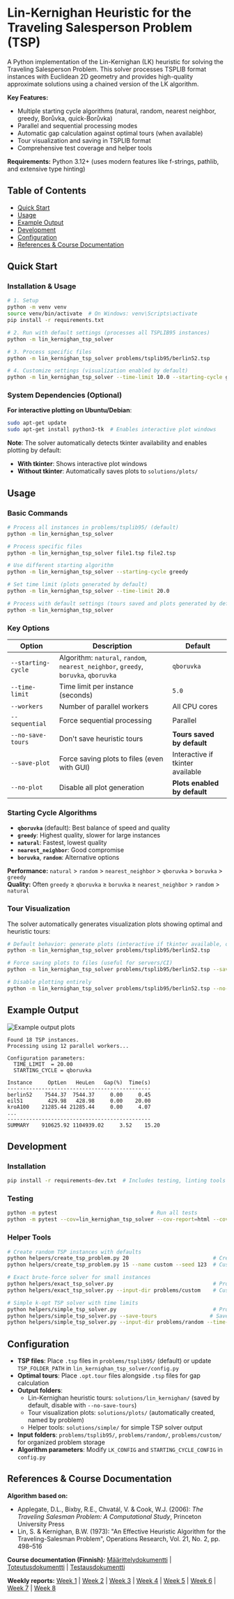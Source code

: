 # Lin-Kernighan Heuristic for the Traveling Salesperson Problem (TSP)

A Python implementation of the Lin-Kernighan (LK) heuristic for solving the Traveling Salesperson Problem. This solver processes TSPLIB format instances with Euclidean 2D geometry and provides high-quality approximate solutions using a chained version of the LK algorithm.

**Key Features:**
- Multiple starting cycle algorithms (natural, random, nearest neighbor, greedy, Borůvka, quick-Borůvka)
- Parallel and sequential processing modes
- Automatic gap calculation against optimal tours (when available)
- Tour visualization and saving in TSPLIB format
- Comprehensive test coverage and helper tools

**Requirements:** Python 3.12+ (uses modern features like f-strings, pathlib, and extensive type hinting)

## Table of Contents
- [Quick Start](#quick-start)
- [Usage](#usage)
- [Example Output](#example-output)
- [Development](#development)
- [Configuration](#configuration)
- [References & Course Documentation](#references--course-documentation)

## Quick Start

### Installation & Usage

```bash
# 1. Setup
python -m venv venv
source venv/bin/activate  # On Windows: venv\Scripts\activate
pip install -r requirements.txt

# 2. Run with default settings (processes all TSPLIB95 instances)
python -m lin_kernighan_tsp_solver

# 3. Process specific files
python -m lin_kernighan_tsp_solver problems/tsplib95/berlin52.tsp

# 4. Customize settings (visualization enabled by default)
python -m lin_kernighan_tsp_solver --time-limit 10.0 --starting-cycle greedy
```

### System Dependencies (Optional)

**For interactive plotting on Ubuntu/Debian**:
```bash
sudo apt-get update
sudo apt-get install python3-tk  # Enables interactive plot windows
```

**Note**: The solver automatically detects tkinter availability and enables plotting by default:
- **With tkinter**: Shows interactive plot windows  
- **Without tkinter**: Automatically saves plots to `solutions/plots/`

## Usage

### Basic Commands

```bash
# Process all instances in problems/tsplib95/ (default)
python -m lin_kernighan_tsp_solver

# Process specific files
python -m lin_kernighan_tsp_solver file1.tsp file2.tsp

# Use different starting algorithm
python -m lin_kernighan_tsp_solver --starting-cycle greedy

# Set time limit (plots generated by default)
python -m lin_kernighan_tsp_solver --time-limit 20.0

# Process with default settings (tours saved and plots generated by default)
python -m lin_kernighan_tsp_solver
```

### Key Options

| Option | Description | Default |
|--------|-------------|---------|
| `--starting-cycle` | Algorithm: `natural`, `random`, `nearest_neighbor`, `greedy`, `boruvka`, `qboruvka` | `qboruvka` |
| `--time-limit` | Time limit per instance (seconds) | `5.0` |
| `--workers` | Number of parallel workers | All CPU cores |
| `--sequential` | Force sequential processing | Parallel |
| `--no-save-tours` | Don't save heuristic tours | **Tours saved by default** |
| `--save-plot` | Force saving plots to files (even with GUI) | Interactive if tkinter available |
| `--no-plot` | Disable all plot generation | **Plots enabled by default** |

### Starting Cycle Algorithms

- **`qboruvka`** (default): Best balance of speed and quality
- **`greedy`**: Highest quality, slower for large instances  
- **`natural`**: Fastest, lowest quality
- **`nearest_neighbor`**: Good compromise
- **`boruvka`**, **`random`**: Alternative options

**Performance:** `natural` > `random` > `nearest_neighbor` > `qboruvka` > `boruvka` > `greedy`  
**Quality:** Often `greedy` ≥ `qboruvka` ≥ `boruvka` ≥ `nearest_neighbor` > `random` > `natural`

### Tour Visualization

The solver automatically generates visualization plots showing optimal and heuristic tours:

```bash
# Default behavior: generate plots (interactive if tkinter available, otherwise saved to file)
python -m lin_kernighan_tsp_solver problems/tsplib95/berlin52.tsp

# Force saving plots to files (useful for servers/CI)
python -m lin_kernighan_tsp_solver problems/tsplib95/berlin52.tsp --save-plot

# Disable plotting entirely
python -m lin_kernighan_tsp_solver problems/tsplib95/berlin52.tsp --no-plot
```

## Example Output

![Example output plots](/images/lin-kernighan-example-output-20s-parallel.png)

```
Found 18 TSP instances.
Processing using 12 parallel workers...

Configuration parameters:
  TIME_LIMIT  = 20.00
  STARTING_CYCLE = qboruvka

Instance     OptLen   HeuLen   Gap(%)  Time(s)
----------------------------------------------
berlin52    7544.37  7544.37     0.00     0.45
eil51        429.98   428.98     0.00    20.00
kroA100    21285.44 21285.44     0.00     4.07
...
----------------------------------------------
SUMMARY    910625.92 1104939.02     3.52    15.20
```

## Development

### Installation
```bash
pip install -r requirements-dev.txt  # Includes testing, linting tools
```

### Testing
```bash
python -m pytest                              # Run all tests
python -m pytest --cov=lin_kernighan_tsp_solver --cov-report=html --cov-report=term-missing  # With coverage
```

### Helper Tools
```bash
# Create random TSP instances with defaults
python helpers/create_tsp_problem.py 20                           # Creates rand20.tsp in problems/random/
python helpers/create_tsp_problem.py 15 --name custom --seed 123  # Custom name with seed

# Exact brute-force solver for small instances  
python helpers/exact_tsp_solver.py                                # Process problems/random/*.tsp
python helpers/exact_tsp_solver.py --input-dir problems/custom    # Custom input directory

# Simple k-opt TSP solver with time limits
python helpers/simple_tsp_solver.py                               # Process problems/tsplib95/*.tsp  
python helpers/simple_tsp_solver.py --save-tours                 # Save tours and show plots (plots enabled by default)
python helpers/simple_tsp_solver.py --input-dir problems/random --time-limit 10  # Custom config
```

## Configuration

- **TSP files**: Place `.tsp` files in `problems/tsplib95/` (default) or update `TSP_FOLDER_PATH` in `lin_kernighan_tsp_solver/config.py`
- **Optimal tours**: Place `.opt.tour` files alongside `.tsp` files for gap calculation
- **Output folders**: 
  - Lin-Kernighan heuristic tours: `solutions/lin_kernighan/` (saved by default, disable with `--no-save-tours`)
  - Tour visualization plots: `solutions/plots/` (automatically created, named by problem)
  - Helper tools: `solutions/simple/` for simple TSP solver output
- **Input folders**: `problems/tsplib95/`, `problems/random/`, `problems/custom/` for organized problem storage
- **Algorithm parameters**: Modify `LK_CONFIG` and `STARTING_CYCLE_CONFIG` in `config.py`

## References & Course Documentation

**Algorithm based on:**
- Applegate, D.L., Bixby, R.E., Chvatál, V. & Cook, W.J. (2006): _The Traveling Salesman Problem: A Computational Study_, Princeton University Press
- Lin, S. & Kernighan, B.W. (1973): "An Effective Heuristic Algorithm for the Traveling-Salesman Problem", Operations Research, Vol. 21, No. 2, pp. 498–516

**Course documentation (Finnish):**
[Määrittelydokumentti](/documentation/requirements_specification.md) | [Toteutusdokumentti](/documentation/implementation_specification.md) | [Testausdokumentti](/documentation/testing_specification.md)

**Weekly reports:** [Week 1](/documentation/reports/weekly_report_1.md) | [Week 2](/documentation/reports/weekly_report_2.md) | [Week 3](/documentation/reports/weekly_report_3.md) | [Week 4](/documentation/reports/weekly_report_4.md) | [Week 5](/documentation/reports/weekly_report_5.md) | [Week 6](/documentation/reports/weekly_report_6.md) | [Week 7](/documentation/reports/weekly_report_7.md) | [Week 8](/documentation/reports/weekly_report_8.md)
